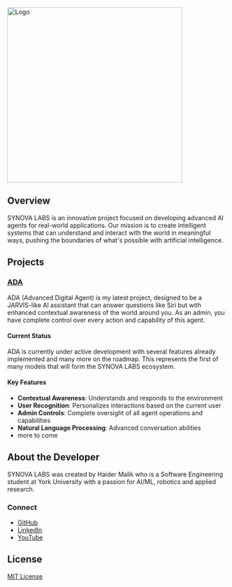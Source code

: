 <img src="https://github.com/Proximum-AI/.github/blob/main/assets/proximum-logo.svg" alt="Logo" height="400">

## Overview
SYNOVA LABS is an innovative project focused on developing advanced AI agents for real-world applications. Our mission is to create intelligent systems that can understand and interact with the world in meaningful ways, pushing the boundaries of what's possible with artificial intelligence.

## Projects

### <a href="https://github.com/SYNOVA-LABS/ADA">ADA</a>

ADA (Advanced Digital Agent) is my latest project, designed to be a JARVIS-like AI assistant that can answer questions like Siri but with enhanced contextual awareness of the world around you. As an admin, you have complete control over every action and capability of this agent.

#### Current Status
ADA is currently under active development with several features already implemented and many more on the roadmap. This represents the first of many models that will form the SYNOVA LABS ecosystem.

#### Key Features
- **Contextual Awareness**: Understands and responds to the environment
- **User Recognition**: Personalizes interactions based on the current user
- **Admin Controls**: Complete oversight of all agent operations and capabilities
- **Natural Language Processing**: Advanced conversation abilities
- more to come

## About the Developer

SYNOVA LABS was created by Haider Malik who is a Software Engineering student at York University with a passion for AI/ML, robotics and applied research.

### Connect
- [GitHub](https://github.com/haidermalikk)
- [LinkedIn](https://www.linkedin.com/in/haider-malikk)
- [YouTube](https://youtube.com/@GreenByteCode)

## License
[MIT License](https://github.com/SYNOVA-LABS/.github/blob/main/assets/LICENCE)
